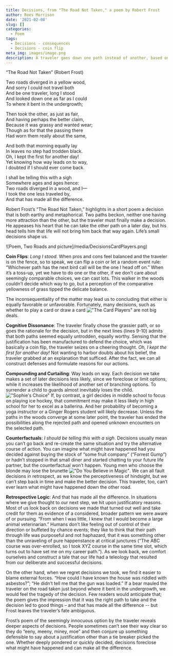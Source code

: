 ```yaml
---
title: Decisions, from "The Road Not Taken," a poem by Robert Frost
author: Rees Morrison
date: '2021-02-08'
slug: []
categories:
  - Poem
tags:
  - Decisions - consequences
  - Decisions - coin flip
meta_img: images/image.png
description: A traveler goes down one path instead of another, based on no significant difference, and ruminates on the consequences of the decision.
---
```


“The Road Not Taken” (Robert Frost)

Two roads diverged in a yellow wood,  
And sorry I could not travel both  
And be one traveler, long I stood  
And looked down one as far as I could  
To where it bent in the undergrowth;  

Then took the other, as just as fair,  
And having perhaps the better claim,  
Because it was grassy and wanted wear;  
Though as for that the passing there  
Had worn them really about the same,  

And both that morning equally lay  
In leaves no step had trodden black.  
Oh, I kept the first for another day!  
Yet knowing how way leads on to way,  
I doubted if I should ever come back.  

I shall be telling this with a sigh  
Somewhere ages and ages hence:  
Two roads diverged in a wood, and I—  
I took the one less traveled by,  
And that has made all the difference.  

 

Robert Frost’s “The Road Not Taken,” highlights in a short poem a decision that is both earthy and metaphorical.  Two paths beckon, neither one having more attraction than the other, but the traveler must finally make a decision.  He appeases his heart that he can take the other path on a later day, but his head tells him that life will not bring him back that way again.  Life’s small decisions shape us.

![Poem, Two Roads and picture]/media/DecisionsCardPlayers.png)

**Coin Flips**:  *Long I stood*.  When pros and cons feel balanced and the traveler is on the fence, so to speak, we can flip a coin or let a random event rule: “Whichever path has the next bird call will be the one I head off on.”  When it’s a toss-up, yet we have to do one or the other, if we don’t care about seemingly comparable choices, we can cast lots.   This walker in the woods couldn’t decide which way to go, but a perception of the comparative yellowness of grass tipped the delicate balance.

The inconsequentiality of the matter may lead us to concluding that either is equally favorable or unfavorable.  Fortunately, many decisions, such as whether to play a card or draw a card !["The Card Players"](   ) are not big deals.

**Cognitive Dissonance**:  The traveler finally chose the grassier path, or so goes the rationale for the decision, but in the next lines (lines 9-10) admits that both paths seemed equally untrodden, equally worthy.  Sensing that the justification has been manufactured to defend the choice, which was basically a coin flip, the traveler seizes on a cheering thought.  *Oh, I kept the first for another day!*  Not wanting to harbor doubts about his belief, the traveler grabbed at an explanation that sufficed.  After the fact, we can all construct defenses and formulate reasons for our actions.

**Compounding and Curtailing**:  Way leads on way.  Each decision we take makes a set of later decisions less likely, since we foreclose or limit options, while it increases the likelihood of another set of branching options.  To surrender a child to guards almost inevitably loses the child. !["Sophie's Choice"](   )  If, by contrast, a girl decides in middle school to focus on playing ice hockey, that commitment may make it less likely in high school for her to excel as a ballerina.  And her probability of becoming a yoga instructor or a Ginger Rogers student will likely decrease.   Unless the paths in the woods converge at some later point, the traveler has ended the possibilities along the rejected path and opened unknown encounters on the selected path. 

**Counterfactuals**: *I should be telling this with a sigh*. Decisions usually mean you can’t go back and re-create the same situation and try the alternative course of action. You can imagine what might have happened had you decided against buying the stock of “some fruit company” (“Forrest Gump”) or hadn’t stopped in that small diner and started chatting to your future life partner, but the counterfactual won’t happen.  Young men who choose the blonde may lose the brunette !["Do You Believe in Magic"](   ).  We can all fault decisions in retrospect, as we know the perceptiveness of hindsight, but we can’t step back in time and make the better decision.  This traveler, too, can’t ever learn what might have happened down the other road.

**Retrospective Logic**:   And that has made all the difference. In situations where we give thought to our next step, we hit upon justificatory reasons.  Most of us look back on decisions we made that turned out well and take credit for them as evidence of a considered, broader pattern we were aware of or pursuing.  “From when I was little, I knew that I would become a large animal veterinarian.”  Humans don’t like feeling out of control of their direction or buffeted by chance events; they like to think that their path through life was purposeful and not haphazard, that it was something other than the unraveling of pure happenstance at critical junctures (“The ABC course was over-enrolled, so I took XYZ course in the same time slot, which turns out to have set me on my career path.”).  As we look back, we comfort ourselves and construct a tale that our life had a teleology that resulted from our deliberate and successful decisions. 

On the other hand, when we regret decisions we took, we find it easier to blame external forces.  “How could I have known the house was riddled with asbestos?”; “He didn’t tell me that the gun was loaded.”  If a bear mauled the traveler on the road taken just beyond where it bent in the undergrowth, we would feel the tragedy of the decision.  Few readers would anticipate that; the poem gives the impression that it was the right path to take and the decision led to good things – and that has made all the difference -- but Frost leaves the traveler’s fate ambiguous.


Frost’s poem of the seemingly innocuous option by the traveler reveals deeper aspects of decisions.   People sometimes can’t see their way clear so they do “eeny, meeny, miney, moe” and then conjure up something defensible to say about a justification other than a tie breaker picked the one.  Whether deeply pondered or quickly decided, decisions foreclose what might have happened and can make all the difference.
